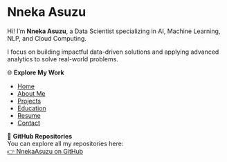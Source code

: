 # Nneka Asuzu

Hi! I’m **Nneka Asuzu**, a Data Scientist specializing in AI, Machine Learning, NLP, and Cloud Computing.  

I focus on building impactful data-driven solutions and applying advanced analytics to solve real-world problems.

🌐 **Explore My Work**

<ul>
  <li><a href="https://nnekaasuzu.github.io/" target="_blank">Home</a></li>
  <li><a href="https://nnekaasuzu.github.io/about/" target="_blank">About Me</a></li>
  <li><a href="https://nnekaasuzu.github.io/projects/" target="_blank">Projects</a></li>
  <li><a href="https://nnekaasuzu.github.io/education/" target="_blank">Education</a></li>
  <li><a href="https://nnekaasuzu.github.io/resume/" target="_blank">Resume</a></li>
  <li><a href="https://nnekaasuzu.github.io/contact/" target="_blank">Contact</a></li>
</ul>

📂 **GitHub Repositories**  
You can explore all my repositories here:  
<a href="https://github.com/NnekaAsuzu" target="_blank">👉 NnekaAsuzu on GitHub</a>
